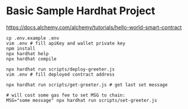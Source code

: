 # Basic Sample Hardhat Project

https://docs.alchemy.com/alchemy/tutorials/hello-world-smart-contract

```shell
cp .env.example .env
vim .env # fill apiKey and wallet private key
npm install
npx hardhat help
npx hardhat compile

npx hardhat run scripts/deploy-greeter.js
vim .env # fill deployed contract address

npx hardhat run scripts/get-greeter.js # get last set message

# will cost some gas fee to set MSG to chain:
MSG="some message" npx hardhat run scripts/set-greeter.js
```
